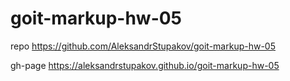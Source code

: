 # goit-markup-hw-05

repo https://github.com/AleksandrStupakov/goit-markup-hw-05

gh-page https://aleksandrstupakov.github.io/goit-markup-hw-05
